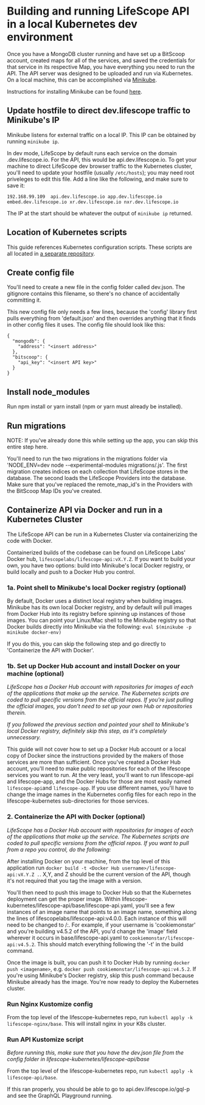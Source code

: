 # Building and running LifeScope API in a local Kubernetes dev environment
Once you have a MongoDB cluster running and have set up a BitScoop account, created maps for all of the services, and 
saved the credentials for that service in its respective Map, you have everything you need to run the API.
The API server was designed to be uploaded and run via Kubernetes.
On a local machine, this can be accomplished via [Minikube](https://kubernetes.io/docs/setup/learning-environment/minikube/).

Instructions for installing Minikube can be found [here](https://kubernetes.io/docs/tasks/tools/install-minikube/).

## Update hostfile to direct dev.lifescope traffic to Minikube's IP

Minikube listens for external traffic on a local IP.
This IP can be obtained by running ```minikube ip```.

In dev mode, LifeScope by default runs each service on the domain <service>.dev.lifescope.io.
For the API, this would be api.dev.lifescope.io.
To get your machine to direct LifeScope dev browser traffic to the Kubernetes cluster, you'll need to update your hostfile
(usually ```/etc/hosts```); you may need root priveleges to edit this file.
Add a line like the following, and make sure to save it:

```192.168.99.109  api.dev.lifescope.io app.dev.lifescope.io embed.dev.lifescope.io xr.dev.lifescope.io nxr.dev.lifescope.io```

The IP at the start should be whatever the output of ```minikube ip``` returned.

## Location of Kubernetes scripts

This guide references Kubernetes configuration scripts. 
These scripts are all located in [a separate repository](https://github.com/lifescopelabs/lifescope-kubernetes).

## Create config file
You'll need to create a new file in the config folder called dev.json.
The gitignore contains this filename, so there's no chance of accidentally committing it.

This new config file only needs a few lines, because the 'config' library first pulls everything from 'default.json' and then overrides anything that it finds in other config files it uses.
The config file should look like this:

```
{
  "mongodb": {
	"address": "<insert address>"
  },
  "bitscoop": {
	"api_key": "<insert API key>"
  }
}
```

## Install node_modules
Run npm install or yarn install (npm or yarn must already be installed).

## Run migrations
NOTE: If you've already done this while setting up the app, you can skip this entire step here.

You'll need to run the two migrations in the migrations folder via 'NODE_ENV=dev node --experimental-modules migrations/<name>.js'.
The first migration creates indices on each collection that LifeScope stores in the database.
The second loads the LifeScope Providers into the database. 
Make sure that you've replaced the remote_map_id's in the Providers with the BitScoop Map IDs you've created.


## Containerize API via Docker and run in a Kubernetes Cluster
The LifeScope API can be run in a Kubernetes Cluster via containerizing the code with Docker.

Containerized builds of the codebase can be found on LifeScope Labs' Docker hub, ```lifescopelabs/lifescope-api:vX.Y.Z```.
If you want to build your own, you have two options: build into Minikube's local Docker registry, or build locally and push
to a Docker Hub you control. 

### 1a. Point shell to Minikube's local Docker registry (optional)

By default, Docker uses a distinct local registry when building images.
Minikube has its own local Docker registry, and by default will pull images from Docker Hub into its registry
before spinning up instances of those images.
You can point your Linux/Mac shell to the Minikube registry so that Docker builds directly into Minikube via the following:
```eval $(minikube -p minikube docker-env)```

If you do this, you can skip the following step and go directly to 'Containerize the API with Docker'.

### 1b. Set up Docker Hub account and install Docker on your machine (optional)
*LifeScope has a Docker Hub account with repositories for images of each of the applications that make up the service.
The Kubernetes scripts are coded to pull specific versions from the official repos.
If you're just pulling the official images, you don't need to set up your own Hub or repositories therein.*

*If you followed the previous section and pointed your shell to Minikube's local Docker registry, definitely skip
this step, as it's completely unnecessary.*

This guide will not cover how to set up a Docker Hub account or a local copy of Docker since the instructions provided 
by the makers of those services are more than sufficient.
Once you've created a Docker Hub account, you'll need to make public repositories for each of the lifescope services you
want to run. At the very least, you'll want to run lifescope-api and lifescope-app, and the Docker Hubs for those are 
most easily named ```lifescope-api```and ```lifescope-app```. If you use different names, you'll have to change the 
image names in the Kubernetes config files for each repo in the lifescope-kubernetes sub-directories for those services.

### 2. Containerize the API with Docker (optional)

*LifeScope has a Docker Hub account with repositories for images of each of the applications that make up the service.
The Kubernetes scripts are coded to pull specific versions from the official repos.
If you want to pull from a repo you control, do the following:*

After installing Docker on your machine, from the top level of this application run ```docker build -t <Docker Hub username>/lifescope-api:vX.Y.Z .```.
X,Y, and Z should be the current version of the API, though it's not required that you tag the image with a version.

You'll then need to push this image to Docker Hub so that the Kubernetes deployment can get the proper image.
Within lifescope-kubernetes/lifescope-api/base/lifescope-api.yaml, you'll see a few instances of an image name that points to an image name, something along
the lines of lifescopelabs/lifescope-api:v4.0.0. Each instance of this will need to be changed to <Docker Hub username>/<public repo name>:<version name>.
For example, if your username is 'cookiemonstar' and you're building v4.5.2 of the API, you'd change the 'image' field 
wherever it occurs in base/lifescope-api.yaml to ```cookiemonstar/lifescope-api:v4.5.2```.
This should match everything following the '-t' in the build command.

Once the image is built, you can push it to Docker Hub by running ```docker push <imagename>```, e.g. ```docker push cookiemonstar/lifescope-api:v4.5.2```.
If you're using Minikube's Docker registry, skip this push command because Minikube already has the image.
You're now ready to deploy the Kubernetes cluster.

### Run Nginx Kustomize config

From the top level of the lifescope-kubernetes repo, run ```kubectl apply -k lifescope-nginx/base```.
This will install nginx in your K8s cluster. 

### Run API Kustomize script

*Before running this, make sure that you have the dev.json file from the config folder in lifescope-kubernetes/lifescope-api/base*

From the top level of the lifescope-kubernetes repo, run ```kubectl apply -k lifescope-api/base```.

If this ran properly, you should be able to go to api.dev.lifescope.io/gql-p and see the GraphQL Playground running. 

